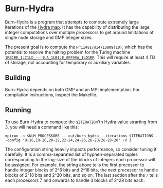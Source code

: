
# Burn-Hydra

Burn-Hydra is a program that attempts to compute extremely large iterations of the [Hydra map](https://wiki.bbchallenge.org/wiki/Hydra_function). It has the capability of distributing the large integer computations over multiple processors to get around limitations of single node storage and GMP integer sizes.

The present goal is to compute the `H^114817814715809(10)`, which has the potential to resolve the halting problem for the Turing machine [`1RB1RE_1LC1LD_---1LA_1LB1LE_0RF0RA_1LD1RF`](https://wiki.bbchallenge.org/wiki/1RB1RE_1LC1LD_---1LA_1LB1LE_0RF0RA_1LD1RF). This will require at least 4 TB of storage, not accounting for temporary or auxiliary variables.

## Building

Burn-Hydra depends on both GMP and an MPI implementation. For compilation instructions, inspect the Makefile.

## Running

To use Burn-Hydra to compute the `$ITERATION`'th Hydra value strarting from 3, you will need a command like this:
```
mpirun -n $NUM_PROCESSORS -- out/burn_hydra --iterations $ITERATIONS --config '8-18,18-20,20-22,22-24,24-26,26-28/28-28-28' -x 3
```

The configuration string heavily impacts performance, so consider tuning it carefully. It is a comma-separated list of hyphen-separated tuples corresponding to the log-size of the blocks of integers each processor will be assigned.
For example, the string above tells the first processor to handle integer blocks of 2^8 bits and 2^18 bits, the next processor to handle blocks of 2^18 bits and 2^20 bits, and so on. The last section after the `/` tells each processors 7 and onwards to handle 3 blocks of 2^28 bits each.

